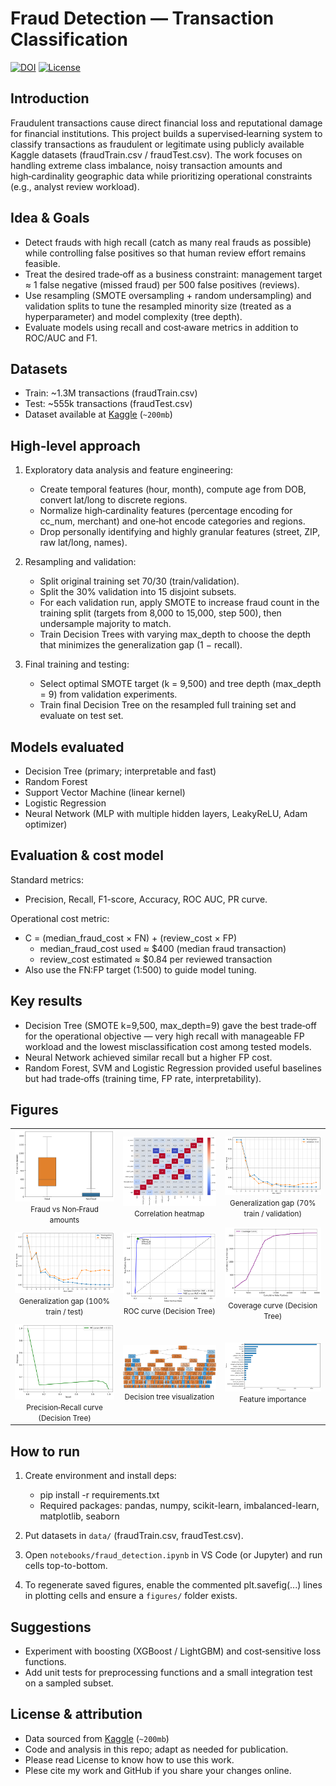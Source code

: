 # Fraud Detection — Transaction Classification
[![DOI](https://img.shields.io/badge/DOI-10.13140%2FRG.2.2.26133.23529-blue)](http://dx.doi.org/10.13140/RG.2.2.14500.59525) [![License](https://img.shields.io/badge/License-Check%20LICENSE-lightgrey)](#license) 

## Introduction

Fraudulent transactions cause direct financial loss and reputational damage for financial institutions. This project builds a supervised‑learning system to classify transactions as fraudulent or legitimate using publicly available Kaggle datasets (fraudTrain.csv / fraudTest.csv). The work focuses on handling extreme class imbalance, noisy transaction amounts and high‑cardinality geographic data while prioritizing operational constraints (e.g., analyst review workload).

## Idea & Goals

- Detect frauds with high recall (catch as many real frauds as possible) while controlling false positives so that human review effort remains feasible.
- Treat the desired trade‑off as a business constraint: management target ≈ 1 false negative (missed fraud) per 500 false positives (reviews).
- Use resampling (SMOTE oversampling + random undersampling) and validation splits to tune the resampled minority size (treated as a hyperparameter) and model complexity (tree depth).
- Evaluate models using recall and cost‑aware metrics in addition to ROC/AUC and F1.

## Datasets

- Train: ~1.3M transactions (fraudTrain.csv)
- Test: ~555k transactions (fraudTest.csv)
- Dataset available at [Kaggle](https://www.kaggle.com/datasets/kartik2112/fraud-detection/data) (`~200mb`)

## High‑level approach

1. Exploratory data analysis and feature engineering:
   - Create temporal features (hour, month), compute age from DOB, convert lat/long to discrete regions.
   - Normalize high‑cardinality features (percentage encoding for cc_num, merchant) and one‑hot encode categories and regions.
   - Drop personally identifying and highly granular features (street, ZIP, raw lat/long, names).

2. Resampling and validation:
   - Split original training set 70/30 (train/validation).
   - Split the 30% validation into 15 disjoint subsets.
   - For each validation run, apply SMOTE to increase fraud count in the training split (targets from 8,000 to 15,000, step 500), then undersample majority to match.
   - Train Decision Trees with varying max_depth to choose the depth that minimizes the generalization gap (1 − recall).

3. Final training and testing:
   - Select optimal SMOTE target (k = 9,500) and tree depth (max_depth = 9) from validation experiments.
   - Train final Decision Tree on the resampled full training set and evaluate on test set.

## Models evaluated

- Decision Tree (primary; interpretable and fast)
- Random Forest
- Support Vector Machine (linear kernel)
- Logistic Regression
- Neural Network (MLP with multiple hidden layers, LeakyReLU, Adam optimizer)

## Evaluation & cost model

Standard metrics:
- Precision, Recall, F1-score, Accuracy, ROC AUC, PR curve.

Operational cost metric:
- C = (median_fraud_cost × FN) + (review_cost × FP)
  - median_fraud_cost used ≈ \$400 (median fraud transaction)
  - review_cost estimated ≈ \$0.84 per reviewed transaction
- Also use the FN:FP target (1:500) to guide model tuning.

## Key results 

- Decision Tree (SMOTE k=9,500, max_depth=9) gave the best trade‑off for the operational objective — very high recall with manageable FP workload and the lowest misclassification cost among tested models.
- Neural Network achieved similar recall but a higher FP cost.
- Random Forest, SVM and Logistic Regression provided useful baselines but had trade‑offs (training time, FP rate, interpretability).

## Figures 

<table>
  <tr>
    <td align="center">
      <a href="./figures/comparingFraudNonFraudAmount.png"><img src="./figures/comparingFraudNonFraudAmount.png" alt="Fraud vs Non-Fraud amounts" width="240"/></a><br/>
      <small>Fraud vs Non‑Fraud amounts</small>
    </td>
    <td align="center">
      <a href="./figures/correlationMap.png"><img src="./figures/correlationMap.png" alt="Correlation map" width="240"/></a><br/>
      <small>Correlation heatmap</small>
    </td>
    <td align="center">
      <a href="./figures/generalizationGapValidation.png"><img src="./figures/generalizationGapValidation.png" alt="Generalization gap validation" width="240"/></a><br/>
      <small>Generalization gap (70% train / validation)</small>
    </td>
  </tr>
  <tr>
    <td align="center">
      <a href="./figures/generalizationGapTesting.png"><img src="./figures/generalizationGapTesting.png" alt="Generalization gap testing" width="240"/></a><br/>
      <small>Generalization gap (100% train / test)</small>
    </td>
    <td align="center">
      <a href="./figures/ROCdecision_tree.png"><img src="./figures/ROCdecision_tree.png" alt="ROC Decision Tree" width="240"/></a><br/>
      <small>ROC curve (Decision Tree)</small>
    </td>
    <td align="center">
      <a href="./figures/CoverageDecisionTree.png"><img src="./figures/CoverageDecisionTree.png" alt="Coverage Decision Tree" width="240"/></a><br/>
      <small>Coverage curve (Decision Tree)</small>
    </td>
  </tr>
  <tr>
    <td align="center">
      <a href="./figures/PRdecision_tree.png"><img src="./figures/PRdecision_tree.png" alt="PR Decision Tree" width="240"/></a><br/>
      <small>Precision‑Recall curve (Decision Tree)</small>
    </td>
    <td align="center">
      <a href="./figures/decision_treeTesting.png"><img src="./figures/decision_treeTesting.png" alt="Decision Tree" width="240"/></a><br/>
      <small>Decision tree visualization</small>
    </td>
    <td align="center">
      <a href="./figures/featureImportance.png"><img src="./figures/featureImportance.png" alt="Feature Importance" width="240"/></a><br/>
      <small>Feature importance</small>
    </td>
  </tr>
</table>

## How to run

1. Create environment and install deps:
   - pip install -r requirements.txt
   - Required packages: pandas, numpy, scikit-learn, imbalanced-learn, matplotlib, seaborn

2. Put datasets in `data/` (fraudTrain.csv, fraudTest.csv).

3. Open `notebooks/fraud_detection.ipynb` in VS Code (or Jupyter) and run cells top-to-bottom.

4. To regenerate saved figures, enable the commented plt.savefig(...) lines in plotting cells and ensure a `figures/` folder exists.

## Suggestions

- Experiment with boosting (XGBoost / LightGBM) and cost‑sensitive loss functions.
- Add unit tests for preprocessing functions and a small integration test on a sampled subset.

## License & attribution

- Data sourced from [Kaggle](https://www.kaggle.com/datasets/kartik2112/fraud-detection/data) (`~200mb`)
- Code and analysis in this repo; adapt as needed for publication.
- Please read License to know how to use this work. 
- Plese cite my work and GitHub if you share your changes online.
